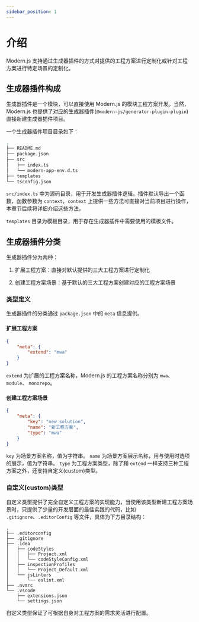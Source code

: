 ```yaml
---
sidebar_position: 1
---
```


# 介绍

Modern.js 支持通过生成器插件的方式对提供的工程方案进行定制化或针对工程方案进行特定场景的定制化。

## 生成器插件构成

生成器插件是一个模块，可以直接使用 Modern.js 的模块工程方案开发。当然，Modern.js 也提供了对应的生成器插件(`@modern-js/generator-plugin-plugin`)直接新建生成器插件项目。

一个生成器插件项目目录如下：

```bash
.
├── README.md
├── package.json
├── src
│   ├── index.ts
│   └── modern-app-env.d.ts
├── templates
└── tsconfig.json
```

`src/index.ts` 中为源码目录，用于开发生成器插件逻辑。插件默认导出一个函数，函数参数为 `context`，`context` 上提供一些方法可直接对当前项目进行操作，本章节后续将详细介绍这些方法。

`templates` 目录为模板目录，用于存在生成器插件中需要使用的模板文件。


## 生成器插件分类

生成器插件分为两种：

1. 扩展工程方案：直接对默认提供的三大工程方案进行定制化

2. 创建工程方案场景：基于默认的三大工程方案创建对应的工程方案场景

### 类型定义

生成器插件的分类通过 `package.json` 中的 `meta` 信息提供。

#### 扩展工程方案

```json
{
    "meta": {
        "extend": "mwa"
    }
}
```

`extend` 为扩展的工程方案名称，Modern.js 的工程方案名称分别为 `mwa`、`module`、 `monorepo`。

#### 创建工程方案场景

```json
{
    "meta": {
        "key": "new_solution",
        "name": "新工程方案",
        "type": "mwa"
    }
}
```

`key` 为场景方案名称，值为字符串。
`name` 为场景方案展示名称，用与使用时选项的展示，值为字符串。
`type` 为工程方案类型，除了和 `extend` 一样支持三种工程方案之外，还支持自定义(custom)类型。

### 自定义(custom)类型

自定义类型提供了完全自定义工程方案的实现能力，当使用该类型新建工程方案场景时，只提供了少量的开发层面的最佳实践的代码，比如 `.gitignore`、`.editorConfig` 等文件，具体为下方目录结构：

```
.
├── .editorconfig
├── .gitignore
├── .idea
│   ├── codeStyles
│   │   ├── Project.xml
│   │   └── codeStyleConfig.xml
│   ├── inspectionProfiles
│   │   └── Project_Default.xml
│   └── jsLinters
│       └── eslint.xml
├── .nvmrc
└── .vscode
    ├── extensions.json
    └── settings.json
```

自定义类型保证了可根据自身对工程方案的需求灵活进行配置。
